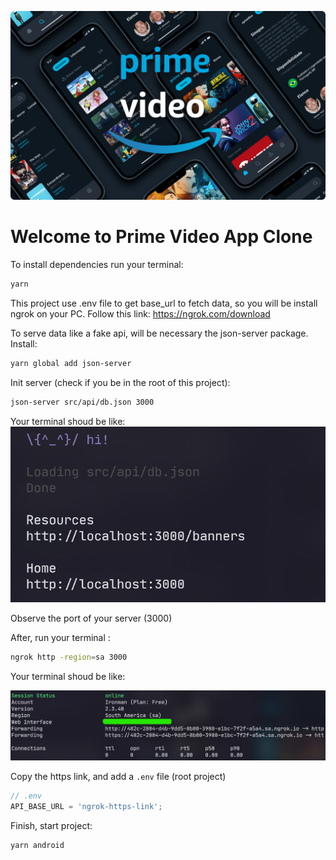 !["Prime Video Background"](./src/assets/img/cover.png)

# Welcome to Prime Video App Clone

To install dependencies run your terminal:

```bash
yarn
```

This project use .env file to get base_url to fetch data, so you will be install ngrok on your PC. Follow this link: https://ngrok.com/download

To serve data like a fake api, will be necessary the json-server package. Install:

```bash
yarn global add json-server
```

Init server (check if you be in the root of this project):

```bash
json-server src/api/db.json 3000
```

Your terminal shoud be like:
!["Json Server Screenshot"](./src/assets/img/jsonserver.png)

Observe the port of your server (3000)

After, run your terminal :

```bash
ngrok http -region=sa 3000
```

Your terminal shoud be like:

!["Ngrok Screenshot"](./src/assets/img/ngrok.png)

Copy the https link, and add a `.env` file (root project)

```javascript
// .env
API_BASE_URL = 'ngrok-https-link';
```

Finish, start project:

```bash
yarn android
```
